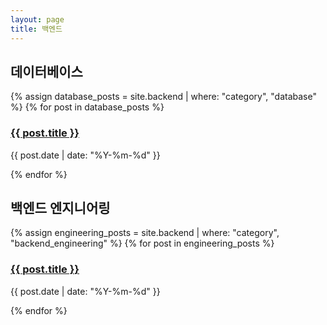 ```yaml
---
layout: page
title: 백엔드
---
```


## 데이터베이스

{% assign database_posts = site.backend | where: "category", "database" %}
{% for post in database_posts %}
  <h3><a href="{{ post.url | relative_url }}">{{ post.title }}</a></h3>
  <p>{{ post.date | date: "%Y-%m-%d" }}</p>

{% endfor %}

## 백엔드 엔지니어링

{% assign engineering_posts = site.backend | where: "category", "backend_engineering" %}
{% for post in engineering_posts %}
  <h3><a href="{{ post.url | relative_url }}">{{ post.title }}</a></h3>
  <p>{{ post.date | date: "%Y-%m-%d" }}</p>
{% endfor %}
